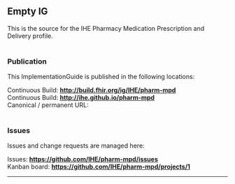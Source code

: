 Empty IG
---
This is the source for the IHE Pharmacy Medication Prescription and Delivery profile.
<br> </br>
###
### Publication
This ImplementationGuide is published in the following locations:

Continuous Build: __http://build.fhir.org/ig/IHE/pharm-mpd__  
Continuous Build: __http://ihe.github.io/pharm-mpd__  
Canonical / permanent URL: 
<br> </br>

### Issues
Issues and change requests are managed here:  

Issues:  __https://github.com/IHE/pharm-mpd/issues__  
Kanban board:  __https://github.com/IHE/pharm-mpd/projects/1__  

---
 
